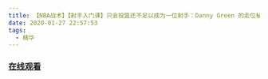```yaml
---
title: 【NBA战术】【射手入门课】只会投篮还不足以成为一位射手：Danny Green 的走位秘诀｜追追熊战术板
date: 2020-01-27 22:57:53
tags:
  - 精华
---
```


### <a href="https://www.weibo.com/tv/v/IrtM0nhdH?fid=1034:4465491079790600" target="_blank">在线观看</a>

